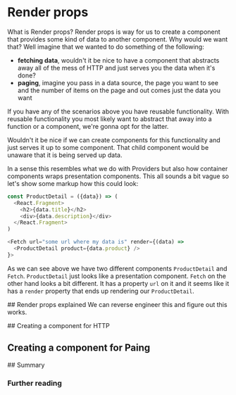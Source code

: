 # Render props

What is Render props? Render props is way for us to create a component that provides some kind of data to another component. Why would we want that? Well imagine that we wanted to do something of the following:

* **fetching data**, wouldn't it be nice to have a component that abstracts away all of the mess of HTTP and just serves you the data when it's done?
* **paging**, imagine you pass in a data source, the page you want to see and the number of items on the page and out comes just the data you want


If you have any of the scenarios above you have reusable functionality. With reusable functionality you most likely want to abstract that away into a function or a component, we're gonna opt for the latter. 

Wouldn't it be nice if we can create components for this functionality and just serves it up to some component. That child component would be unaware that it is being served up data. 

In a sense this resembles what we do with Providers but also how container components wraps presentation components. This all sounds a bit vague so let's show some markup how this could look:

```js
const ProductDetail = ({data}) => (
  <React.Fragment>
    <h2>{data.title}</h2>
    <div>{data.description}</div>
  </React.Fragment>
)

<Fetch url="some url where my data is" render={(data) => 
  <ProductDetail product={data.product} />
}>
```

As we can see above we have two different components `ProductDetail` and `Fetch`. `ProductDetail` just looks like a presentation component. `Fetch` on the other hand looks a bit different. It has a property `url` on it and it seems like it has a `render` property that ends up rendering our `ProductDetail`. 


## Render props explained
We can reverse engineer this and figure out this works.


## Creating a component for HTTP
## Creating a component for Paing

## Summary
### Further reading 

